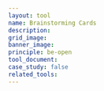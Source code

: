 ```yaml
---
layout: tool
name: Brainstorming Cards
description:
grid_image:
banner_image:
principle: be-open
tool_document:
case_study: false
related_tools:
---
```


